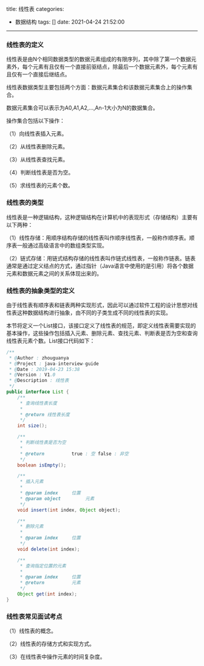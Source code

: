 title: 线性表
categories:
  - 数据结构
tags: []
date: 2021-04-24 21:52:00
---
### 线性表的定义

线性表是由N个相同数据类型的数据元素组成的有限序列，其中除了第一个数据元素外，每个元素有且仅有一个直接前驱结点，除最后一个数据元素外，每个元素有且仅有一个直接后继结点。

线性表数据类型主要包括两个方面：数据元素集合和该数据元素集合上的操作集合。

数据元素集合可以表示为A0,A1,A2,...,An-1大小为N的数据集合。


<!--more-->

操作集合包括以下操作：

（1）向线性表插入元素。

（2）从线性表删除元素。

（3）从线性表查找元素。

（4）判断线性表是否为空。

（5）求线性表的元素个数。

### 线性表的类型

线性表是一种逻辑结构，这种逻辑结构在计算机中的表现形式（存储结构）主要有以下两种：

（1）线性存储：用顺序结构存储的线性表叫作顺序线性表，一般称作顺序表。顺序表一般通过高级语言中的数组类型实现。

（2）链式存储：用链式结构存储的线性表叫作链式线性表，一般称作链表。链表通常是通过定义结点的方式，通过指针（Java语言中使用的是引用）将各个数据元素和数据元素之间的关系体现出来的。

### 线性表的抽象类型的定义
由于线性表有顺序表和链表两种实现形式，因此可以通过软件工程的设计思想对线性表这种数据结构进行抽象，由不同的子类生成不同的线性表的实现。

本节将定义一个List接口，该接口定义了线性表的规范，即定义线性表需要实现的基本操作，这些操作包括插入元素、删除元素、查找元素、判断表是否为空和查询线性表元素个数。List接口代码如下：

```java
/**
 * @Author : zhouguanya
 * @Project : java-interview-guide
 * @Date : 2019-04-23 15:38
 * @Version : V1.0
 * @Description : 线性表
 */
public interface List {
    /**
     * 查询线性表长度
     *
     * @return 线性表长度
     */
    int size();

    /**
     * 判断线性表是否为空
     *
     * @return          true : 空 false : 非空
     */
    boolean isEmpty();

    /**
     * 插入元素
     *
     * @param index     位置
     * @param object         元素
     */
    void insert(int index, Object object);

    /**
     * 删除元素
     *
     * @param index     位置
     */
    void delete(int index);

    /**
     * 查询指定位置的元素
     *
     * @param index     位置
     * @return          元素
     */
    Object get(int index);
}
```
### 线性表常见面试考点
（1）线性表的概念。

（2）线性表的存储方式和实现方式。

（3）在线性表中操作元素的时间复杂度。